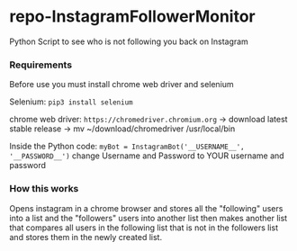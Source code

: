 # repo-InstagramFollowerMonitor
Python Script to see who is not following you back on Instagram

### Requirements

Before use you must install chrome web driver and selenium

Selenium: `pip3 install selenium`

chrome web driver: `https://chromedriver.chromium.org` -> download latest stable release -> mv ~/download/chromedriver /usr/local/bin

Inside the Python code: `myBot = InstagramBot('__USERNAME__', '__PASSWORD__')` change Username and Password to YOUR username and password

### How this works
Opens instagram in a chrome browser and stores all the "following" users into a list and the "followers" users into another list
then makes another list that compares all users in the following list that is not in the followers list and stores them in the newly
created list.